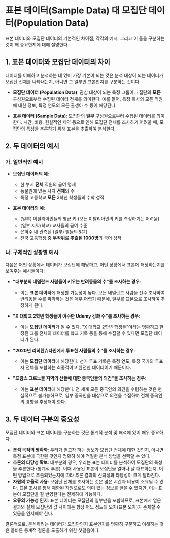 # 표본 데이터(Sample Data) 대 모집단 데이터(Population Data)

표본 데이터와 모집단 데이터의 기본적인 차이점, 각각의 예시, 그리고 이 둘을 구분하는 것이 왜 중요한지에 대해 설명한다.

## 1. 표본 데이터와 모집단 데이터의 차이

데이터를 이해하고 분석하는 데 있어 가장 기본이 되는 것은 분석 대상이 되는 데이터가 모집단 전체를 나타내는지, 아니면 그 일부인 표본인지를 구분하는 것이다.

* **모집단 데이터 (Population Data)**:
    관심 대상이 되는 특정 그룹이나 집단의 **모든** 구성원으로부터 수집된 데이터 전체를 의미한다. 예를 들어, 특정 회사의 모든 직원에 대한 정보, 특정 연도의 모든 출생아 수 등이 해당된다.

* **표본 데이터 (Sample Data)**:
    모집단의 **일부** 구성원으로부터 수집된 데이터를 의미한다. 시간, 비용, 현실적인 제약 등으로 인해 모집단 전체를 조사하기 어려울 때, 모집단의 특성을 추론하기 위해 표본을 추출하여 분석한다.

## 2. 두 데이터의 예시

### 가. 일반적인 예시

* **모집단 데이터의 예**:
    * 한 부서 **전체** 직원의 급여 명세
    * 동물원에 있는 사자 **전체**의 수
    * 특정 고등학교 **모든** 3학년 학생들의 수학 성적

* **표본 데이터의 예**:
    * (일부) 이탈리아인들의 평균 키 (모든 이탈리아인의 키를 측정하기는 어려움)
    * (일부 지역/학교) 교사들의 급여 수준
    * 은하수 내 관측된 (일부) 별들의 밝기
    * 전국 고등학생 중 **무작위로 추출된 1000명**의 국어 성적

### 나. 구체적인 상황별 예시

다음은 어떤 상황에서 데이터가 모집단에 해당하고, 어떤 상황에서 표본에 해당하는지를 보여주는 예시들이다:

* **"대부분의 네덜란드 사람들이 키우는 반려동물의 수"를 조사하는 경우**:
    * 이는 **표본 데이터**에 해당할 가능성이 높다. 모든 네덜란드 사람을 전수 조사하여 반려동물 수를 파악하는 것은 매우 어렵기 때문에, 일부를 표본으로 조사하여 추정하게 된다.

* **"X 대학교 2학년 학생들이 이수한 Udemy 강좌 수"를 조사하는 경우**:
    * 이는 **모집단 데이터**가 될 수 있다. "X 대학교 2학년 학생들"이라는 명확하고 한정된 그룹 전체의 데이터를 학교 기록 등을 통해 수집할 수 있다면 모집단 데이터가 된다.

* **"2020년 리히텐슈타인에서 투표한 사람들의 수"를 조사하는 경우**:
    * 이는 **모집단 데이터**에 해당한다. 선거 투표 기록은 특정 연도, 특정 국가의 투표자 전체를 포함하는 최종적이고 완전한 데이터이기 때문이다.

* **"프랑스 그르노블 지역의 산들에 대한 중국인들의 의견"을 조사하는 경우**:
    * 이는 **표본 데이터**에 해당한다. 전 세계 모든 중국인의 의견을 수렴하는 것은 현실적으로 불가능하므로, 일부 중국인을 대상으로 의견을 수집하여 전체 중국인의 경향을 추정해야 한다.

## 3. 두 데이터 구분의 중요성

모집단 데이터와 표본 데이터를 구분하는 것은 통계적 분석 및 해석에 있어 매우 중요하다.

* **분석 목적의 명확화**: 우리가 얻고자 하는 정보가 모집단 전체에 대한 것인지, 아니면 특정 표본에 국한된 것인지 명확히 해야 적절한 분석 방법을 선택할 수 있다.
* **추론의 타당성 확보**: 대부분의 경우, 우리는 표본 데이터를 분석하여 모집단의 특성을 추론한다 (통계적 추론). 이때 사용된 표본이 모집단을 얼마나 잘 대표하는지, 어떤 방법으로 추출되었는지에 따라 추론 결과의 신뢰성과 타당성이 크게 달라진다.
* **자원의 효율적 사용**: 모집단 전체를 조사하는 것은 많은 시간과 비용이 소요될 수 있다. 표본 조사를 통해 제한된 자원으로도 의미 있는 정보를 얻을 수 있지만, 이는 표본이 모집단을 잘 반영한다는 전제하에 가능하다.
* **오류의 가능성 인지**: 표본 데이터는 모집단의 일부만을 포함하므로, 표본에서 얻은 결과와 실제 모집단의 값 사이에는 항상 어느 정도의 오차(표본 오차)가 존재할 수 있음을 인지해야 한다.

결론적으로, 분석하려는 데이터가 모집단인지 표본인지를 명확히 구분하고 이해하는 것은 올바른 통계적 결론을 도출하기 위한 첫걸음이다.